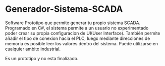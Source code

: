 # Generador-Sistema-SCADA

Software Prototipo que permite generar tu propio sistema SCADA. Programado en C#, el sistema permite a un usuario no experimentado poder crear su propia configuracion de UI(User Interface).
También permite añadir el tipo de conexion hacia el PLC, luego mediante direcciones de memoria es posible leer los valores dentro del sistema.
Puede utilizarse en cualquier ambito industrial.

Es un prototipo y no esta finalizado.
